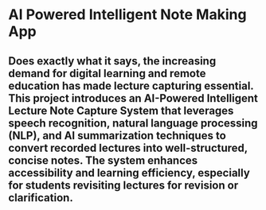 # AI Powered Intelligent Note Making App
Does exactly what it says, the increasing demand for digital learning and remote education has made lecture capturing essential. This project introduces an AI-Powered Intelligent Lecture Note Capture System that leverages speech recognition, natural language processing (NLP), and AI summarization techniques to convert recorded lectures into well-structured, concise notes. The system enhances accessibility and learning efficiency, especially for students revisiting lectures for revision or clarification.
-----------------------------------------------------------------------------------------------------------------------------------------------------------------



